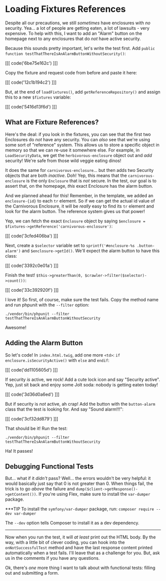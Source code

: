 # Loading Fixtures References

Despite all our precautions, we still *sometimes* have enclosures with *no* security.
Yea... a lot of people are getting eaten, a lot of lawsuits - very expensive. To
help with this, I want to add an "Alarm" button on the homepage next to any enclosures
that do *not* have active security.

Because this sounds pretty important, let's write the test first. Add
`public function testThatThereIsAnAlarmButtonWithoutSecurity()`:

[[[ code('6be75e162c') ]]]

Copy the fixture and request code from before and paste it here:

[[[ code('12c1b194c2') ]]]

But, at the end of `loadFixtures()`, add `getReferenceRepository()` and assign this
to a new `$fixtures` variable:

[[[ code('5416d13f6d') ]]]

## What are Fixture References?

Here's the deal: if you look in the fixtures, you can see that the first two Enclosures
do *not* have any security. You can *also* see that we're using some sort
of "reference" system. This allows us to store a specific object in memory so that
we can re-use it somewhere else. For example, in `LoadSecurityData`, we get the
`herbivorous-enclosure` object out and *add* security! We're safe from those wild
veggie eating dinos!

It does the same for `carnivorous-enclosure`... but then adds two Security objects
that are both *inactive*. Doh! Yep, this means that the `carnivorous-enclosure` is
the only `Enclosure` that is *not* secure. In the test, our goal is to assert that,
on the homepage, *this* exact Enclosure has the alarm button.

And we planned ahead for this! Remember, in the template, we added an `enclosure-{id}`
to each `tr` element. So if we can get the actual id value of the Carnivorous Enclosure,
it will be *really* easy to find its `tr` element and look for the alarm button.
The reference system gives us that power!

Yep, we can fetch the exact `Enclosure` object by saying
`$enclosure = $fixtures->getReference('carnivorous-enclosure')`:

[[[ code('3cfed406ba') ]]]

Next, create a `$selector` variable set to `sprintf('#enclosure-%s .button-alarm')`
and `$enclosure->getId()`. We'll expect the alarm button to have this class:

[[[ code('3392c0e01a') ]]]

Finish the test! `$this->greaterThan(0, $crawler->filter($selector)->count())`:

[[[ code('33c392920f') ]]]

I love it! So first, of course, make sure the test fails. Copy the method name
and run phpunit with the `--filter` option:

```terminal-silent
./vendor/bin/phpunit --filter testThatThereIsAnAlarmButtonWithoutSecurity
```

Awesome!

## Adding the Alarm Button

So let's code! In `index.html.twig`, add one more `<td>`: `if enclosure.isSecurityActive()`
with `else` and `endif`:

[[[ code('dd1105605d') ]]]

If security *is* active, we rock! Add a cute lock icon and say "Security active".
Yep, just sit back and enjoy some Jolt soda: nobody is getting eaten today!

[[[ code('3d36d0a6ed') ]]]

But if security is *not* active, ah crap! Add the button with the `button-alarm`
class that the test is looking for. And say "Sound alarm!!!":

[[[ code('3cf32dd879') ]]]

That should be it! Run the test:

```terminal-silent
./vendor/bin/phpunit --filter testThatThereIsAnAlarmButtonWithoutSecurity
```

Ha! It passes! 

## Debugging Functional Tests

But... what if it *didn't* pass? Well... the errors wouldn't be very helpful: it
would basically just say that 0 is not greater than 0. When things fail, the trick
is to go *above* the failure and `dump($client->getResponse()->getContent())`. If
you're using Flex, make sure to install the `var-dumper` package.

***TIP
To install the `symfony/var-dumper` package, run: `composer require --dev var-dumper`

The `--dev` option tells Composer to install it as a dev dependency.
***

Now when you run the test, it will *at least* print out the HTML body. By the way,
with a little bit of clever coding, you can hook into the `onNotSuccessfulTest` method
and have the last response content printed automatically when a test fails. I'll
leave that as a challenge for you. But, ask us in the comments if you have any
questions.

Ok, there's *one* more thing I want to talk about with functional tests: filling
out and submitting a form.
